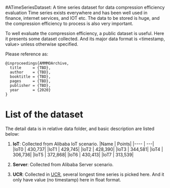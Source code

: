 
#ATimeSeriesDataset: A time series dataset for data compression efficiency evaluation
Time series exists everywhere and has been well used in finance, internet services, and IOT etc. The data to be stored is huge, and the compression efficiency to process is also very important. 

To well evaluate the compression efficiency, a public dataset is useful. Here it presents some dataset collected. And its major data format is <timestamp, value> unless otherwise specified.  

Please reference as: 

	@inproceedings{AMMMOArchive,
      title     = {TBD}, 		
	  author    = {TBD},
	  booktitle = {TBD},
	  pages     = {TBD},
	  publisher = {TBD},
	  year      = {2020}
	}

# List of the dataset 
The detail data is in relative data folder, and basic description are listed below:

1. **IoT**: Collected from Alibaba IoT scenario.
|Name | Points|
|---- | ---| 
|IoT0 | 430,737|
|IoT1 | 429,745|
|IoT2 | 428,390|
|IoT3 | 344,581|
|IoT4 | 306,736|
|IoT5 | 372,868|
|IoT6 | 430,413|
|IoT7 | 313,539|
 
2. **Server**: Collected from Alibaba Server scenario.
3. **UCR**: Collected in [UCR](https://www.cs.ucr.edu/~eamonn/time_series_data/), several longest time series is picked here. And it only have value (no timestamp) here in float format.  
